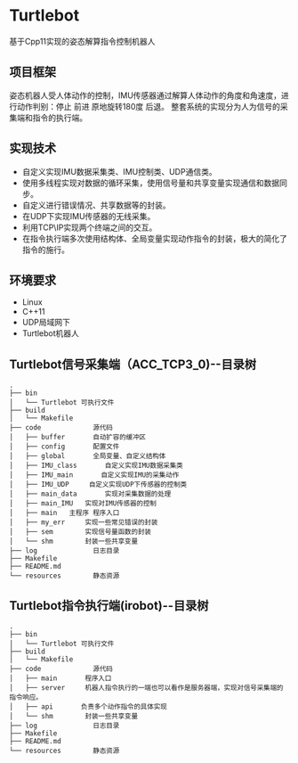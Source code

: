 # Turtlebot
基于Cpp11实现的姿态解算指令控制机器人
## 项目框架
姿态机器人受人体动作的控制，IMU传感器通过解算人体动作的角度和角速度，进行动作判别：停止 前进 原地旋转180度 后退。
整套系统的实现分为人为信号的采集端和指令的执行端。

## 实现技术
- 自定义实现IMU数据采集类、IMU控制类、UDP通信类。
- 使用多线程实现对数据的循环采集，使用信号量和共享变量实现通信和数据同步。
- 自定义进行错误情况、共享数据等的封装。
- 在UDP下实现IMU传感器的无线采集。
- 利用TCP\IP实现两个终端之间的交互。
- 在指令执行端多次使用结构体、全局变量实现动作指令的封装，极大的简化了指令的施行。

## 环境要求
- Linux
- C++11
- UDP局域网下
- Turtlebot机器人
## Turtlebot信号采集端（ACC_TCP3_0)--目录树
```
.
├── bin
│   └── Turtlebot 可执行文件
├── build
│   └── Makefile
├── code             源代码
│   ├── buffer       自动扩容的缓冲区
│   ├── config       配置文件
│   ├── global       全局变量、自定义结构体
│   ├── IMU_class       自定义实现IMU数据采集类
│   ├── IMU_main       自定义实现IMU的采集动作
│   ├── IMU_UDP     自定义实现UDP下传感器的控制类
│   ├── main_data       实现对采集数据的处理
│   ├── main_IMU   实现对IMU传感器的控制
│   ├── main   主程序 程序入口
│   ├── my_err     实现一些常见错误的封装
│   ├── sem        实现信号量函数的封装
│   └── shm        封装一些共享变量
├── log              日志目录
├── Makefile
├── README.md
└── resources        静态资源
```

## Turtlebot指令执行端(irobot)--目录树
```
.
├── bin
│   └── Turtlebot 可执行文件
├── build
│   └── Makefile
├── code             源代码
│   ├── main       程序入口
│   ├── server     机器人指令执行的一端也可以看作是服务器端，实现对信号采集端的指令响应。
│   ├── api       负责多个动作指令的具体实现
│   └── shm        封装一些共享变量
├── log              日志目录
├── Makefile  
├── README.md
└── resources        静态资源
```

